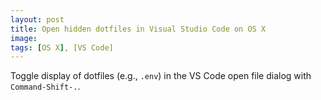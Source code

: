 ```yaml
---
layout: post
title: Open hidden dotfiles in Visual Studio Code on OS X
image: 
tags: [OS X], [VS Code]
---
```


Toggle display of dotfiles (e.g., `.env`) in the VS Code open file dialog with `Command-Shift-.`.